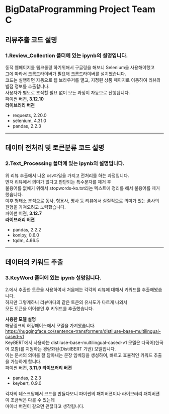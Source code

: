 # BigDataProgramming Project Team C
## 리뷰추출 코드 설명
### 1.Review_Collection 폴더에 있는 ipynb의 설명입니다.  
동적 웹페이지를 웹크롤링 하기위해서 구글링을 해보니 Selenium을 사용해야했고  
그에 따라서 크롬드라이버가 필요해 크롬드라이버를 설치했습니다.  
코드는 실행하면 자동으로 웹 브라우저를 열고, 지정된 상품 페이지로 이동하여 리뷰와 별점 정보를 추출합니다.     
사용자가 별도로 조작할 필요 없이 모든 과정이 자동으로 진행됩니다.  
파이썬 버젼, **3.12.10**   
**라이브러리 버젼**
- requests, 2.20.0
- selenium, 4.31.0
- pandas, 2.2.3  
---
## 데이터 전처리 및 토큰분류 코드 설명
### 2.Text_Processing 폴더에 있는 ipynb의 설명입니다.
위 리뷰 추출에서 나온 csv파일을 가지고 전처리를 하는 과정입니다.  
먼저 리뷰에서 의미가 없다고 판단되는 특수문자를 제거 후  
불용어를 없애기 위해서 stopwords-ko.txt라는 텍스트에 정리를 해서 불용어를 제거했습니다.   
이후 형태소 분석으로 동사, 형용사, 명사 등 리뷰에서 실질적으로 의미가 있는 품사의 원형을 가져오려고 노력했습니다.    
파이썬 버젼, **3.12.7**  
**라이브러리 버젼**
- pandas, 2.2.2
- konlpy, 0.6.0
- tqdm, 4.66.5
---
## 데이터의 키워드 추출
### 3.KeyWord 폴더에 있는 ipynb 설명입니다.
2.에서 추출한 토큰을 사용하여서 처음에는 각각의 리뷰에 대해서 키워드를 추출해봤습니다.  
하지만 그렇게하니 리뷰마다의 같은 토큰의 유사도가 다르게 나와서  
모든 토큰을 이어붙인 후 키워드를 추출했습니다.  

**사용한 모델 설명**  
해당링크의 허깅페이스에서 모델을 가져왔습니다.  
https://huggingface.co/sentence-transformers/distiluse-base-multilingual-cased-v1  
KeyBERT에서 사용하는 distiluse-base-multilingual-cased-v1 모델은 다국어(한국어 포함)를 지원하는 경량화된(DistilBERT 기반) 모델입니다.  
이는 문서의 의미를 잘 담아내는 문장 임베딩을 생성하여, 빠르고 효율적인 키워드 추출을 가능하게 합니다.  
파이썬 버젼, **3.11.9**
**라이브러리 버젼**
- pandas, 2.2.3
- keybert, 0.9.0
  
각자의 데스크탑에서 코드를 만들다보니 파이썬의 패치버젼이나 라이브러리 패치버젼이 조금씩은 다를 수 있는데  
마이너 버젼이 같으면 괜찮다고 생각됩니다.
